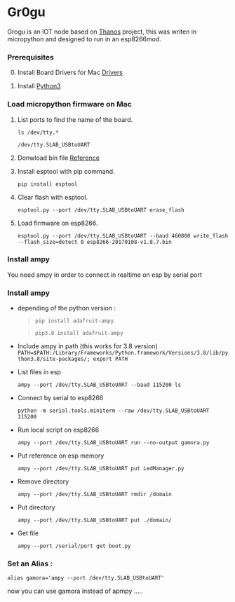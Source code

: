 # Gr0gu

Grogu is an IOT node based on [Thanos](https://github.com/slincastro/thanos) project, this was writen in micropython and designed to run in an esp8266mod.

### Prerequisites

0. Install Board Drivers for Mac [Drivers](https://www.silabs.com/products/development-tools/software/usb-to-uart-bridge-vcp-drivers)

0. Install [Python3](https://docs.python-guide.org/starting/install3/osx/)

### Load micropython firmware on Mac

1. List ports to find the name of the board.

    `ls /dev/tty.*`

    `/dev/tty.SLAB_USBtoUART`

1.  Donwload bin file [Reference](http://docs.micropython.org/en/latest/esp8266/tutorial/intro.html#deploying-the-firmware)

1. Install esptool with pip command. 
   
    `pip install esptool`

1. Clear flash with esptool.
   
    `esptool.py --port /dev/tty.SLAB_USBtoUART erase_flash`

1. Load firmware on esp8266.
    
    `esptool.py --port /dev/tty.SLAB_USBtoUART --baud 460800 write_flash --flash_size=detect 0 esp8266-20170108-v1.8.7.bin`

### Install ampy

You need ampy in order to connect in realtime on esp by serial port

### Install ampy

- depending of the python version :
    > `pip install adafruit-ampy`

    > `pip3.8 install adafruit-ampy`

* Include ampy in path (this works for 3.8 version)
    `PATH=$PATH:/Library/Frameworks/Python.framework/Versions/3.8/lib/python3.8/site-packages/; export PATH`

* List files in esp

    `ampy --port /dev/tty.SLAB_USBtoUART --baud 115200 ls`

* Connect by serial to esp8266
    
    `python -m serial.tools.miniterm --raw /dev/tty.SLAB_USBtoUART 115200`

* Run local script on esp8266
  
    `ampy --port /dev/tty.SLAB_USBtoUART run --no-output gamora.py`

* Put reference on esp memory
    
    `ampy --port /dev/tty.SLAB_USBtoUART put LedManager.py`

* Remove directory

    `ampy --port /dev/tty.SLAB_USBtoUART rmdir /domain`

* Put directory

    `ampy --port /dev/tty.SLAB_USBtoUART put ./domain/`

* Get file 
    
    `ampy --port /serial/port get boot.py`

### Set an Alias :

`alias gamora='ampy --port /dev/tty.SLAB_USBtoUART' `

now you can use gamora instead of apmpy .....
